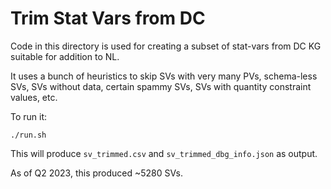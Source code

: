# Trim Stat Vars from DC

Code in this directory is used for creating a subset of stat-vars from DC KG
suitable for addition to NL.

It uses a bunch of heuristics to skip SVs with very many PVs, schema-less SVs,
SVs without data, certain spammy SVs, SVs with quantity constraint values, etc.

To run it:

```
./run.sh
```

This will produce `sv_trimmed.csv` and `sv_trimmed_dbg_info.json` as output.

As of Q2 2023, this produced ~5280 SVs.

